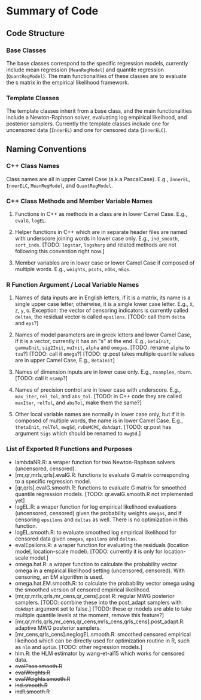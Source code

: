 # Summary of Code

## Code Structure

### Base Classes

The base classes correspond to the specific regression models, currently include mean regression (`MeanRegModel`) and quantile regression (`QuantRegModel`). The main functionalities of these classes are to evaluate the `G` matrix in the empirical likelihood framework. 

### Template Classes

The template classes inherit from a base class, and the main functionalities include a Newton-Raphson solver, evaluating log empirical likeihood, and posterior samplers. Currently the template classes include one for uncensored data (`InnerEL`) and one for censored data (`InnerELC`).

## Naming Conventions

### C++ Class Names

Class names are all in upper Camel Case (a.k.a PascalCase). E.g., `InnerEL`, `InnerELC`, `MeanRegModel`, and `QuantRegModel`.

### C++ Class Methods and Member Variable Names

1. Functions in C++ as methods in a class are in lower Camel Case. E.g., `evalG`, `logEL`.

2. Helper functions in C++ which are in separate header files are named with underscore joining words in lower case only. E.g., `ind_smooth`, `sort_inds`. [TODO: `logstar`, `logsharp` and related methods are not following this convention right now.]

3. Member variables are in lower case or lower Camel Case if composed of multiple words. E.g., `weights`, `psots`, `nObs`, `nEqs`.

### R Function Argument / Local Variable Names

1. Names of data inputs are in English letters, if it is a matrix, its name is a single upper case letter, otherwise, it is a single lower case letter. E.g., `X`, `Z`, `y`, `G`. Exception: the vector of censoring indicators is currently called `deltas`, the residual vector is called `epsilons`. [TODO: call them `delta` and `eps`?]

2. Names of model parameters are in greek letters and lower Camel Case, if it is a vector, currently it has an "s" at the end. E.g., `betaInit`, `gammaInit`, `sig2Init`, `nuInit`, `alpha` and `omegas`. [TODO: rename `alpha` to `tau`?] [TODO: call it `omega`?] [TODO: qr.post takes multiple quantile values are in upper Camel Case, E.g., `BetaInit`]

3. Names of dimension inputs are in lower case only. E.g., `nsamples`, `nburn`. [TODO: call it `nsamp`?]

4. Names of precision control are in lower case with underscore. E.g., `max_iter`, `rel_tol`, and `abs_tol`. [TODO: in C++ code they are called `maxIter`, `relTol`, and `absTol`, make them the same?]

5. Other local variable names are normally in lower case only, but if it is composed of multiple words, the name is in lower Camel Case. E.g., `thetaInit`, `relTol`, `mwgSd`, `rvDoMCMC`, `doAdapt`. [TODO: qr.post has argument `Sigs` which should be renamed to `mwgSd`.]

### List of Exported R Functions and Purposes

* lambdaNR.R: a wraper function for two Newton-Raphson solvers (uncensored, censored).
* [mr,qr,mrls,qrls].evalG.R: functions to evaluate G matrix corresponding to a specific regression model.
* [qr,qrls].evalG.smooth.R: functions to evaluate G matrix for smoothed quantile regression models. [TODO: qr.evalG.smooth.R not implemented yet]
* logEL.R: a wraper function for log empirical likelihood evaluations (uncensored, censored) given the probability weights `omegas`, and if censoring `epsilons` and `deltas` as well. There is no optimization in this function.
* logEL.smooth.R: to evaluate smoothed log empirical likelihood for censored data given `omegas`, `epsilons` and `deltas`.
* evalEpsilons.R: a wraper function for evaluating the residuals (location model, location-scale model). [TODO: currently it is only for location-scale model.]
* omega.hat.R: a wraper function to calculate the probability vector omega in a empirical likelihood setting (uncensored, censored). With censoring, an EM algorithm is used. 
* omega.hat.EM.smooth.R: to calculate the probability vector omega using the smoothed version of censored empirical likelihood.
* [mr,qr,mrls,qrls,mr_cens,qr_cens].post.R: regular MWG posterior samplers. [TODO: combine these into the post_adapt samplers with `doAdapt` argument set to false.] [TODO: these qr models are able to take multiple quantile levels at the moment, remove this feature?]
* [mr,qr,mrls,qrls,mr_cens,qr_cens,mrls_cens,qrls_cens].post_adapt.R: adaptive MWG posterior samplers.
* [mr_cens,qrls_cens].neglogEL.smooth.R: smoothed censored empirical likeihood which can be directly used for optimization routine in R, such as `nlm` and `optim`. [TODO: other regression models.]
* hlm.R: the HLM estimator by wang-et-al15 which works for censored data. 
* ~~evalPsos.smooth.R~~
* ~~evalWeights.R~~
* ~~evalWeights.smooth.R~~
* ~~ind.smooth.R~~
* ~~ind1.smooth.R~~
